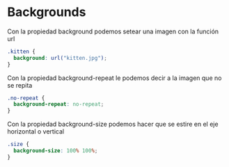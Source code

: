 # Backgrounds

Con la propiedad background podemos setear una imagen con la función url

```css
.kitten {
  background: url("kitten.jpg");
}
```

Con la propiedad background-repeat le podemos decir a la imagen que no se repita

```css
.no-repeat {
  background-repeat: no-repeat;
}
```

Con la propiedad background-size podemos hacer que se estire en el eje horizontal o vertical

```css
.size {
  background-size: 100% 100%;
}
```

